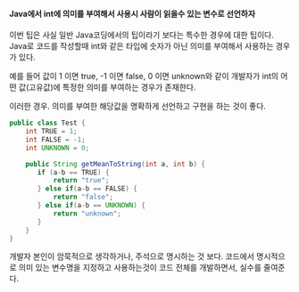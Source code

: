 #### Java에서 int에 의미를 부여해서 사용시 사람이 읽을수 있는 변수로 선언하자

이번 팁은 사실 일반 Java코딩에서의 팁이라기 보다는 특수한 경우에 대한 팁이다. Java로 코드를 작성할때 int와 같은 타입에 숫자가 아닌 의미를 부여해서 사용하는 경우가 있다.

예를 들어 값이 1 이면 true, -1 이면 false, 0 이면 unknown와 같이 개발자가 int의 어떤 값\(고유값\)에 특정한 의미를 부여하는 경우가 존재한다.

이러한 경우. 의미를 부여한 해당값을 명확하게 선언하고 구현을 하는 것이 좋다.

```java
public class Test {
    int TRUE = 1;
    int FALSE = -1;
    int UNKNOWN = 0;

    public String getMeanToString(int a, int b) {
       if (a-b == TRUE) {
           return "true";
       } else if(a-b == FALSE) {
           return "false";
       } else if(a-b == UNKNOWN) {
           return "unknown";
       }
    }
}
```

개발자 본인이 암묵적으로 생각하거나, 주석으로 명시하는 것 보다. 코드에서 명시적으로 의미 있는 변수명을 지정하고 사용하는것이 코드 전체를 개발하면서, 실수를 줄여준다.

